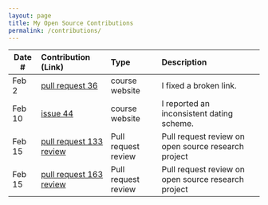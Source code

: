 ```yaml
---
layout: page
title: My Open Source Contributions
permalink: /contributions/
---
```


<!--
Type of the contribution should be "Wikipedia edit", "OpenStreet Map feature", "Documentation", "Course website", "Blog",
"Browser Add-on", etc.

The description should include a brief summary of what you did.

The link should bring us to a public page that shows your contribution. 

Replace the first row with your own contribution. 

-->





| Date #       | Contribution (Link)  | Type  | Description |
|---|:---|:---|:---|
| Feb 2   | [pull request 36](https://github.com/joannakl/ossd/pull/36)  | course website    |   I fixed a broken link.    |
| Feb 10    | [issue 44](https://github.com/joannakl/ossd/issues/44)    | course website    | I reported an inconsistent dating scheme.     |
| Feb 15    | [pull request 133 review](https://github.com/Lind-Project/native_client/pull/133)    | Pull request review    | Pull request review on open source research project     |
| Feb 15    | [pull request 163 review](https://github.com/Lind-Project/safeposix-rust/pull/163)    | Pull request review    | Pull request review on open source research project     |
